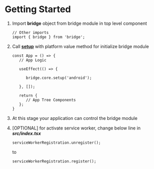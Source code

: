 # Getting Started

1. Import **bridge** object from bridge module in top level component
   ~~~
   // Other imports
   import { bridge } from 'bridge';
   ~~~
   
2. Call **[setup](./core.md#setupplatform-platformtype-options-setupoptionstype-void)** with platform value method for initialize bridge module
   ~~~
   const App = () => {
      // App Logic
      
      useEffect(() => {
      
         bridge.core.setup('android');
         
      }, []);
      
      return {
         // App Tree Components
      };
   }
   ~~~
   
3. At this stage your application can control the bridge module

4. [OPTIONAL] for activate service worker, change below line in ***src/index.tsx***
   ~~~
   serviceWorkerRegistration.unregister();
   ~~~
   to
   ~~~
   serviceWorkerRegistration.register();
   ~~~
